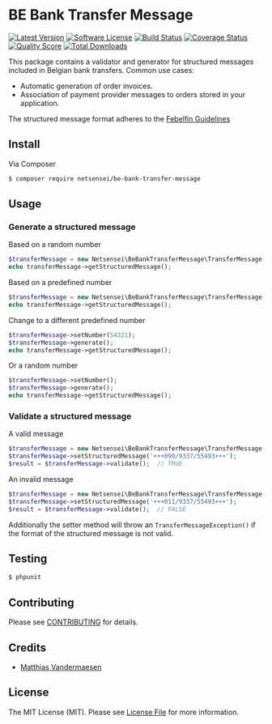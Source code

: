 # BE Bank Transfer Message

[![Latest Version](https://img.shields.io/github/release/netsensei/be-bank-transfer-message.svg?style=flat-square)](https://github.com/netsensei/be-bank-transfer-message/releases)
[![Software License](https://img.shields.io/badge/license-MIT-brightgreen.svg?style=flat-square)](LICENSE.md)
[![Build Status](https://img.shields.io/travis/netsensei/be-bank-transfer-message/master.svg?style=flat-square)](https://travis-ci.org/netsensei/be-bank-transfer-message)
[![Coverage Status](https://img.shields.io/scrutinizer/coverage/g/thephpleague/:package_name.svg?style=flat-square)](https://scrutinizer-ci.com/g/thephpleague/:package_name/code-structure)
[![Quality Score](https://img.shields.io/scrutinizer/g/thephpleague/:package_name.svg?style=flat-square)](https://scrutinizer-ci.com/g/thephpleague/:package_name)
[![Total Downloads](https://img.shields.io/packagist/dt/netsensei/be-bank-transfer-message.svg?style=flat-square)](https://packagist.org/packages/netsensei/be-bank-transfer-message)

This package contains a validator and generator for structured messages included in Belgian bank transfers. Common use cases:

* Automatic generation of order invoices.
* Association of payment provider messages to orders stored in your application.

The structured message format adheres to the [Febelfin Guidelines](https://www.febelfin.be/sites/default/files/files/dw-formulier_euro2.pdf)

## Install

Via Composer

``` bash
$ composer require netsensei/be-bank-transfer-message
```

## Usage

### Generate a structured message

Based on a random number

``` php
$transferMessage = new Netsensei\BeBankTransferMessage\TransferMessage();
echo transferMessage->getStructuredMessage();
```

Based on a predefined number

``` php
$transferMessage = new Netsensei\BeBankTransferMessage\TransferMessage(12345);
echo transferMessage->getStructuredMessage();
```

Change to a different predefined number

``` php
$transferMessage->setNumber(54321);
$transferMessage->generate();
echo transferMessage->getStructuredMessage();
```

Or a random number

``` php
$transferMessage->setNumber();
$transferMessage->generate();
echo transferMessage->getStructuredMessage();
```

### Validate a structured message

A valid message

``` php
$transferMessage = new Netsensei\BeBankTransferMessage\TransferMessage();
$transferMessage->setStructuredMessage('+++090/9337/55493+++');
$result = $transferMessage->validate();  // TRUE
```

An invalid message

``` php
$transferMessage = new Netsensei\BeBankTransferMessage\TransferMessage();
$transferMessage->setStructuredMessage('+++011/9337/55493+++');
$result = $transferMessage->validate();  // FALSE
```

Additionally the setter method will throw an ```TransferMessageException()``` if the format of the structured message is not valid.

## Testing

``` bash
$ phpunit
```

## Contributing

Please see [CONTRIBUTING](https://github.com/thephpleague/:package_name/blob/master/CONTRIBUTING.md) for details.

## Credits

- [Matthias Vandermaesen](https://github.com/netsensei)

## License

The MIT License (MIT). Please see [License File](LICENSE.md) for more information.
